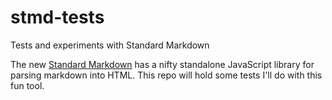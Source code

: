 stmd-tests
==========

Tests and experiments with Standard Markdown

The new [Standard Markdown](http://standardmarkdown.com/) has a nifty standalone JavaScript library for parsing markdown into HTML. This repo will hold some tests I'll do with this fun tool.

